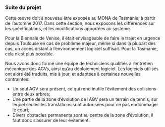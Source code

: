 ### Suite du projet

Cette œuvre doit à nouveau être exposée au MONA de Tasmanie, à partir de l’automne 2017.
Dans cette section, nous exposons les différences sur les spécifications, et les modifications apportées au système.

Pour la Biennale de Venise, il était envisageable de faire le trajet en urgence depuis Toulouse en cas de problème
majeur, même si dans la plupart des cas, un accès distant à l’environnement logiciel suffisait. Pour la Tasmanie, cela
n’est plus possible.

Nous avons donc formé une équipe de techniciens qualifiés à l’entretien mécanique des AGVs, ainsi qu’au déploiement
logiciel. Les logiciels utilisés ont alors été traduits, mis à jour, et adaptées à certaines nouvelles contraintes:

- Un seul AGV sera présent, ce qui rend inutile l’évitement des collisions entre deux arbres;
- Une partie de la zone d’évolution de l’AGV sera un terrain de tennis, sur lequel seules les translations sont
  autorisées pour ne pas endommager le court;
- Divers obstacles permanents sont au centre de la zone d’évolution, il faut donc s’assurer de leur évitement.
